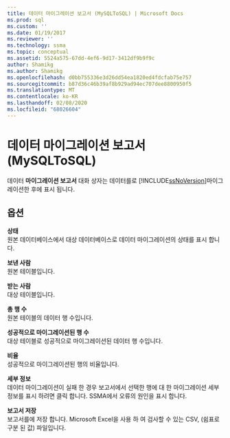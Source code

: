 ```yaml
---
title: 데이터 마이그레이션 보고서 (MySQLToSQL) | Microsoft Docs
ms.prod: sql
ms.custom: ''
ms.date: 01/19/2017
ms.reviewer: ''
ms.technology: ssma
ms.topic: conceptual
ms.assetid: 5524a575-67dd-4ef6-9d17-3412df9b9f9c
author: Shamikg
ms.author: Shamikg
ms.openlocfilehash: d0bb755336e3d26dd54ea1820ed4fdcfab75e757
ms.sourcegitcommit: b87d36c46b39af8b929ad94ec707dee8800950f5
ms.translationtype: MT
ms.contentlocale: ko-KR
ms.lasthandoff: 02/08/2020
ms.locfileid: "68026604"
---
```

# <a name="data-migration-report--mysqltosql"></a>데이터 마이그레이션 보고서(MySQLToSQL)
데이터 **마이그레이션 보고서** 대화 상자는 데이터를로 [!INCLUDE[ssNoVersion](../../includes/ssnoversion-md.md)]마이그레이션한 후에 표시 됩니다.  
  
## <a name="options"></a>옵션  
**상태**  
원본 데이터베이스에서 대상 데이터베이스로 데이터 마이그레이션의 상태를 표시 합니다.  
  
**보낸 사람**  
원본 테이블입니다.  
  
**받는 사람**  
대상 테이블입니다.  
  
**총 행 수**  
원본 테이블의 데이터 행 수입니다.  
  
**성공적으로 마이그레이션된 행 수**  
대상 테이블로 성공적으로 마이그레이션된 데이터 행 수입니다.  
  
**비율**  
성공적으로 마이그레이션된 행의 비율입니다.  
  
**세부 정보**  
데이터 마이그레이션이 실패 한 경우 보고서에서 선택한 행에 대 한 마이그레이션 세부 정보를 표시 하려면 클릭 합니다. SSMA에서 오류의 원인을 표시 합니다.  
  
**보고서 저장**  
보고서를에 저장 합니다. Microsoft Excel을 사용 하 여 검사할 수 있는 CSV, (쉼표로 구분 된 값) 파일입니다.  
  
